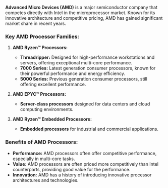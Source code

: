 **Advanced Micro Devices (AMD)** is a major semiconductor company that competes directly with Intel in the microprocessor market. Known for its innovative architecture and competitive pricing, AMD has gained significant market share in recent years.

### Key AMD Processor Families:

1. **AMD Ryzen™ Processors:**
    
    - **Threadripper:** Designed for high-performance workstations and servers, offering exceptional multi-core performance.
    - **7000 Series:** Latest generation consumer processors, known for their powerful performance and energy efficiency.
    - **5000 Series:** Previous generation consumer processors, still offering excellent performance.
2. **AMD EPYC™ Processors:**
    
    - **Server-class processors** designed for data centers and cloud computing environments.
3. **AMD Ryzen™ Embedded Processors:**
    
    - **Embedded processors** for industrial and commercial applications.

### Benefits of AMD Processors:

- **Performance:** AMD processors often offer competitive performance, especially in multi-core tasks.
- **Value:** AMD processors are often priced more competitively than Intel counterparts, providing good value for the performance.
- **Innovation:** AMD has a history of introducing innovative processor architectures and technologies.